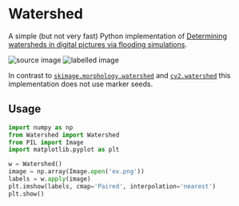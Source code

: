 # Watershed

A simple (but not very fast) Python implementation of [Determining watersheds in digital pictures via flooding simulations](http://dx.doi.org/10.1117/12.24211).

![source image](ex.png) ![labelled image](ws.png)

In contrast to [`skimage.morphology.watershed`](http://scikit-image.org/docs/dev/api/skimage.morphology.html#skimage.morphology.watershed) and [`cv2.watershed`](https://opencv-python-tutroals.readthedocs.io/en/latest/py_tutorials/py_imgproc/py_watershed/py_watershed.html) this implementation does not use marker seeds.

## Usage

```python
import numpy as np
from Watershed import Watershed
from PIL import Image
import matplotlib.pyplot as plt

w = Watershed()
image = np.array(Image.open('ex.png'))
labels = w.apply(image)
plt.imshow(labels, cmap='Paired', interpolation='nearest')
plt.show()
```
